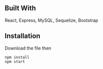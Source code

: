 ## Built With
React, Express, MySQL, Sequelize, Bootstrap

## Installation
Download the file then

```
npm install
npm start
```

